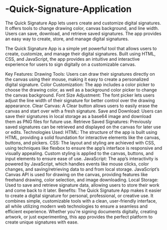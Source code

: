 # -Quick-Signature-Application
The Quick Signature App lets users create and customize digital signatures. It offers tools to change drawing color, canvas background, and line width. Users can save, download, and retrieve saved signatures. The app provides an easy way to create, store, and manage digital signatures.


The Quick Signature App is a simple yet powerful tool that allows users to create, customize, and manage their digital signatures. Built using HTML, CSS, and JavaScript, the app provides an intuitive and interactive experience for users to sign digitally on a customizable canvas.

Key Features:
Drawing Tools: Users can draw their signatures directly on the canvas using their mouse, making it easy to create a personalized digital signature.
Color Customization: The app includes a color picker to choose the drawing color, as well as a background color picker to change the canvas background.
Font Size Adjustment: The font picker lets users adjust the line width of their signature for better control over the drawing appearance.
Clear Canvas: A Clear button allows users to easily erase the canvas and start over with a fresh signature.
Save and Download: Users can save their signatures in local storage as a base64 image and download them as PNG files for future use.
Retrieve Saved Signatures: Previously saved signatures can be retrieved and displayed on the canvas for later use or edits.
Technologies Used:
HTML: The structure of the app is built using HTML, providing a solid foundation for interactive elements like the canvas, buttons, and pickers.
CSS: The layout and styling are achieved with CSS, using techniques like flexbox to ensure the app’s interface is responsive and visually appealing. Custom styling is applied to the canvas, buttons, and input elements to ensure ease of use.
JavaScript: The app’s interactivity is powered by JavaScript, which handles events like mouse clicks, color changes, and saving/retrieving data to and from local storage. JavaScript’s Canvas API is used for drawing on the canvas, providing features like freehand drawing, color selection, and image downloading.
Local Storage: Used to save and retrieve signature data, allowing users to store their work and come back to it later.
Benefits:
The Quick Signature App makes it easier to create a digital signature for personal, professional, or creative use. It combines simple, customizable tools with a clean, user-friendly interface, all while utilizing modern web technologies to ensure a seamless and efficient experience. Whether you're signing documents digitally, creating artwork, or just experimenting, this app provides the perfect platform to create unique signatures with ease.
